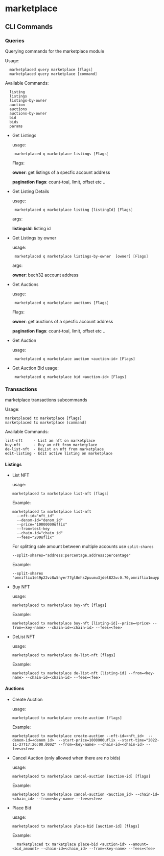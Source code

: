 # marketplace

## CLI Commands

### Queries

Querying commands for the marketplace module

Usage:
```shell
  marketplaced query marketplace [flags]
  marketplaced query marketplace [command]
```

Available Commands:
```shell
  listing           
  listings          
  listings-by-owner 
  auction
  auctions
  auctions-by-owner
  bid
  bids
  params
```
 - Get Listings 
   
    usage:
   ```shell
    marketplaced q marketplace listings [Flags]
   ```
   Flags:
   
    **owner**: get listings of a specfic account address
   
    **pagination flags**: count-toal, limit, offset etc ..


- Get Listing Details

  usage:
  ```shell
   marketplaced q marketplace listing [listingId] [Flags]
  ```
  args:
  
  **listingsId**: listing id

- Get Listings by owner

  usage:
  ```shell
   marketplaced q marketplace listings-by-owner  [owner] [Flags]
  ```
  args:

  **owner**: bech32 account address
  
 - Get Auctions 
   
    usage:
   ```shell
    marketplaced q marketplace auctions [Flags]
   ```
   Flags:
   
    **owner**: get auctions of a specfic account address
   
    **pagination flags**: count-toal, limit, offset etc ..

 - Get Auction
   
    usage:
   ```shell
    marketplaced q marketplace auction <auction-id> [Flags]
   ```
- Get Auction Bid
     usage:
   ```shell
    marketplaced q marketplace bid <auction-id> [Flags]
   ```

### Transactions

marketplace transactions subcommands

Usage:
```shell
marketplaced tx marketplace [flags]
marketplaced tx marketplace [command]
```
Available Commands:
```shell
list-nft     - List an nft on marketplace
buy-nft      - Buy an nft from marketplace
de-list-nft  - DeList an nft from marketplace
edit-listing - Edit active listing on marketplace
```
#### Listings

- List NFT

    usage:
    ```shell
    marketplaced tx marketplace list-nft [flags]
    ```
   Example:
    ```shell
    marketplaced tx marketplace list-nft 
      --nft-id="nft_id"
      --denom-id="denom_id"
      --price="10000000uflix"
      --from=test-key
      --chain-id="chain_id"
      --fees="200uflix"
    ```
   For splitting sale amount between multiple accounts use `split-shares`
   ```shell
   --split-shares="address:percentage,address:percentage"
   ```
   Example:
   ```shell
  --split-shares "omniflix1e49p22vz8w5nyer77gl0nhs2puumu3jdel822w:0.70,omniflix1muyp5qvz7e6qd8wkpxex0h963um962qcd777ez:0.30"
   ```

- Buy NFT

  usage:
    ```shell
    marketplaced tx marketplace buy-nft [flags]
    ```
  Example:
    ```shell
    marketplaced tx marketplace buy-nft [listing-id]--price=<price> --from=<key-name> --chain-id=<chain-id> --fees=<fee>
    ```

- DeList NFT

  usage:
    ```shell
    marketplaced tx marketplace de-list-nft [flags]
    ```
  Example:
    ```shell
    marketplaced tx marketplace de-list-nft [listing-id] --from=<key-name> --chain-id=<chain-id> --fees=<fee>
    ```
    
#### Auctions

- Create Auction

  usage:
    ```shell
    marketplaced tx marketplace create-auction [flags]
    ```
  Example:
    ```shell
    marketplaced tx marketplace create-auction --nft-id=<nft_id>  --denom-id=<denom_id>  --start-price=1000000uflix --start-time="2022-11-27T17:26:00.000Z" --from=<key-name> --chain-id=<chain-id> --fees=<fee>
    ```

- Cancel Auction (only allowed when there are no bids)

  usage:
    ```shell
    marketplaced tx marketplace cancel-auction [auction-id] [flags]
    ```
  Example:
  ```shell
  marketplaced tx marketplace cancel-auction <auction_id> --chain-id=<chain_id> --from=<key-name> --fees=<fee>
  ```
- Place Bid 

  usage:
    ```shell
    marketplaced tx marketplace place-bid [auction-id] [flags]
    ```
  Example:
  ```shell
    marketplaced tx marketplace place-bid <auction-id> --amount=<bid_amount> --chain-id=<chain_id> --from=<key-name> --fees=<fee>
  ```
  
